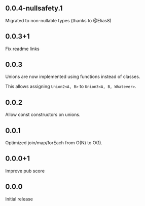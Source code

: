 ## 0.0.4-nullsafety.1

Migrated to non-nullable types (thanks to @Elias8)

## 0.0.3+1

Fix readme links

## 0.0.3

Unions are now implemented using functions instead of classes.

This allows assigning `Union2<A, B>` to `Union3<A, B, Whatever>`.

## 0.0.2

Allow const constructors on unions.

## 0.0.1

Optimized join/map/forEach from O(N) to O(1).

## 0.0.0+1

Improve pub score

## 0.0.0

Initial release
